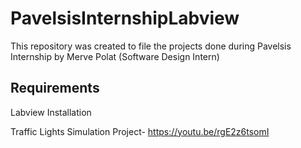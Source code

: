 # PavelsisInternshipLabview     
This repository was created to file the projects done during Pavelsis Internship by Merve Polat (Software Design Intern)   

## Requirements  
Labview Installation  

Traffic Lights Simulation Project- https://youtu.be/rgE2z6tsomI   

